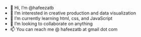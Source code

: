 - 👋 Hi, I’m @hafeezatb
- 👀 I’m interested in creative production and data visualization
- 🌱 I’m currently learning html, css, and JavaScript
- 💞️ I’m looking to collaborate on anything
- 📫 You can reach me @ hafeezatb at gmail dot com

<!---
hafeezatb/hafeezatb is a ✨ special ✨ repository because its `README.md` (this file) appears on your GitHub profile.
You can click the Preview link to take a look at your changes.
--->

